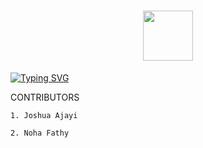 <h1 align="center"><img src="https://github.com/Parv-cell/simple_shell/assets/122843056/5b364351-ae5c-42cc-ae8e-50afc9bea80c" height="80"/></h3>

[![Typing SVG](https://readme-typing-svg.herokuapp.com?font=POPPINS&weight=900&size=35&pause=1000&width=435&lines=THE+UNIX+SHELL)](https://git.io/typing-svg)

CONTRIBUTORS

    1. Joshua Ajayi
    
    2. Noha Fathy
